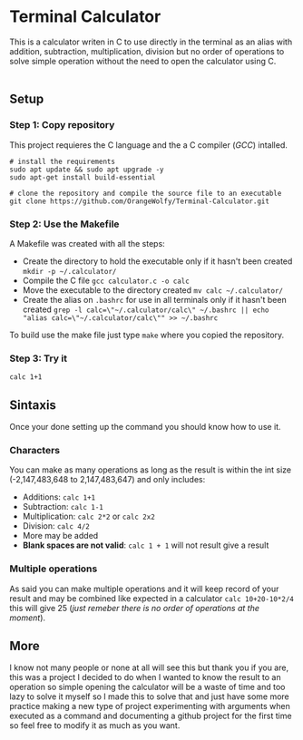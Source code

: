 # Terminal Calculator

This is a calculator writen in C to use directly in the terminal as an alias with addition, subtraction, multiplication, division but no order of operations to solve simple operation without the need to open the calculator using C.
</br><br>

## Setup

### Step 1: Copy repository
This project requieres the C language and the a C compiler (*GCC*) intalled.
```
# install the requirements
sudo apt update && sudo apt upgrade -y
sudo apt-get install build-essential

# clone the repository and compile the source file to an executable
git clone https://github.com/OrangeWolfy/Terminal-Calculator.git
```

### Step 2: Use the Makefile
A Makefile was created with all the steps:
- Create the directory to hold the executable only if it hasn't been created `mkdir -p ~/.calculator/`
- Compile the C file `gcc calculator.c -o calc`
- Move the executable to the directory created `mv calc ~/.calculator/`
- Create the alias on `.bashrc` for use in all terminals only if it hasn't been created `grep -l calc=\"~/.calculator/calc\" ~/.bashrc || echo "alias calc=\"~/.calculator/calc\"" >> ~/.bashrc`

To build use the make file just type `make` where you copied the repository.

### Step 3: Try it
```
calc 1+1
```

## Sintaxis
Once your done setting up the command you should know how to use it.

### Characters
You can make as many operations as long as the result is within the int size (-2,147,483,648 to 2,147,483,647) and only includes:
* Additions: `calc 1+1`
* Subtraction: `calc 1-1`
* Multiplication: `calc 2*2` or `calc 2x2`
* Division: `calc 4/2`
* More may be added
* **Blank spaces are not valid**: `calc 1 + 1` will not result give a result

### Multiple operations
As said you can make multiple operations and it will keep record of your result and may be combined like expected in a calculator
`calc 10+20-10*2/4` this will give 25 (*just remeber there is no order of operations at the moment*).

## More
I know not many people or none at all will see this but thank you if you are, this was a project I decided to do when I wanted to know the result to an operation so simple opening the calculator will be a waste of time and too lazy to solve it myself so I made this to solve that and just have some more practice making a new type of project experimenting with arguments when executed as a command and documenting a github project for the first time so feel free to modify it as much as you want.
